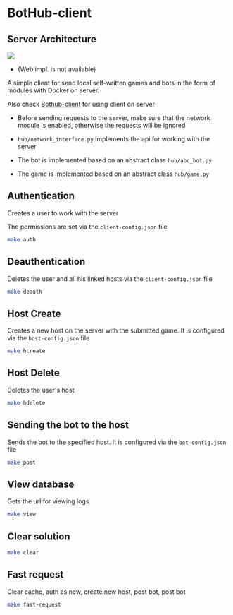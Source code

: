 # BotHub-client

## Server Architecture
![](https://sun9-63.userapi.com/impg/ADTAsBJuR0-TvXZj3PXDWLIZpMLs6GFiY8AqjQ/Z1nGVUCr_aE.jpg?size=868x586&quality=96&sign=cb61f0186f24d422221ce4f18c87a847&type=album)
- (Web impl. is not available)


A simple client for send local self-written games and bots in the form of modules with Docker on server.

Also check [Bothub-client](https://github.com/PrefectSol/BotHub-server.git) for using client on server

 - Before sending requests to the server, make sure that the network module is enabled, otherwise the requests will be ignored
 - `hub/network_interface.py` implements the api for working with the server

- The bot is implemented based on an abstract class `hub/abc_bot.py`
- The game is implemented based on an abstract class `hub/game.py`

## Authentication
Creates a user to work with the server

The permissions are set via the `client-config.json` file
```bash
make auth
```

## Deauthentication
Deletes the user and all his linked hosts via the `client-config.json` file
```bash
make deauth
```

## Host Create
Creates a new host on the server with the submitted game. It is configured via the `host-config.json` file
```bash
make hcreate
```

## Host Delete
Deletes the user's host
```bash
make hdelete
```

## Sending the bot to the host
Sends the bot to the specified host. It is configured via the `bot-config.json` file
```bash
make post
```

## View database
Gets the url for viewing logs
```bash
make view
```

## Clear solution
```bash
make clear
```

## Fast request
Clear cache, auth as new, create new host, post bot, post bot
```bash
make fast-request
```
